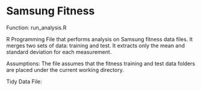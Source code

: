 Samsung Fitness
==============

Function: run_analysis.R

R Programming File that performs analysis on Samsung fitness data files. It merges two sets of data: training and test. It extracts
only the mean and standard deviation for each measurement. 

Assumptions: The file assumes that the fitness training and test data folders are placed under the current working directory.

Tidy Data File: 
